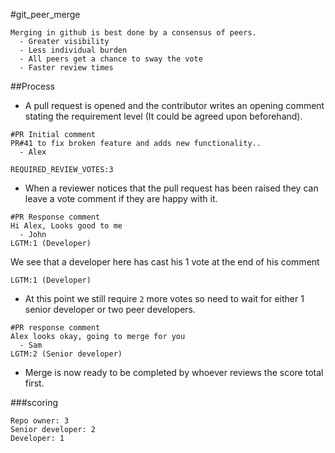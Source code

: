 #git_peer_merge

```
Merging in github is best done by a consensus of peers.
  - Greater visibility
  - Less individual burden
  - All peers get a chance to sway the vote
  - Faster review times
```

##Process

- A pull request is opened and the contributor writes an opening comment stating the requirement level (It could be agreed upon beforehand).

```
#PR Initial comment
PR#41 to fix broken feature and adds new functionality..
  - Alex

REQUIRED_REVIEW_VOTES:3
```

- When a reviewer notices that the pull request has been raised they can leave a vote comment if they are happy with it.

```
#PR Response comment
Hi Alex, Looks good to me
  - John
LGTM:1 (Developer)  
```
We see that a developer here has cast his 1 vote at the end of his comment
```
LGTM:1 (Developer)  
```

- At this point we still require `2` more votes so need to wait for either 1 senior developer or two peer developers.

```
#PR response comment
Alex looks okay, going to merge for you
  - Sam
LGTM:2 (Senior developer)
```
- Merge is now ready to be completed by whoever reviews the score total first.

###scoring
```
Repo owner: 3
Senior developer: 2
Developer: 1
```


